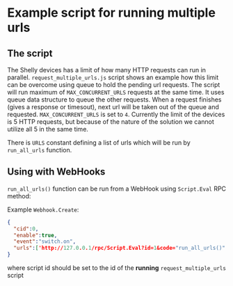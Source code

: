 # Example script for running multiple urls
## The script
The Shelly devices has a limit of how many HTTP requests can run in parallel. `request_multiple_urls.js` script shows an example how this limit can be overcome using queue to hold the pending url requests.
The script will run maximum of `MAX_CONCURRENT_URLS` requests at the same time. It uses queue data structure to queue the other requests. When a request finishes (gives a response or timesout), next url will be taken out of the queue and requested. `MAX_CONCURRENT_URLS` is set to `4`. Currently the limit of the devices is 5 HTTP requests, but because of the nature of the solution we cannot utilize all 5 in the same time.

There is `URLS` constant defining a list of urls which will be run by `run_all_urls` function.

## Using with WebHooks
`run_all_urls()` function can be run from a WebHook using `Script.Eval` RPC method:

Example `Webhook.Create`:

```json
{
  "cid":0,
  "enable":true,
  "event":"switch.on",
  "urls":['http://127.0.0.1/rpc/Script.Eval?id=1&code="run_all_urls()"']
}
```

where script id should be set to the id of the **running** `request_multiple_urls` script

